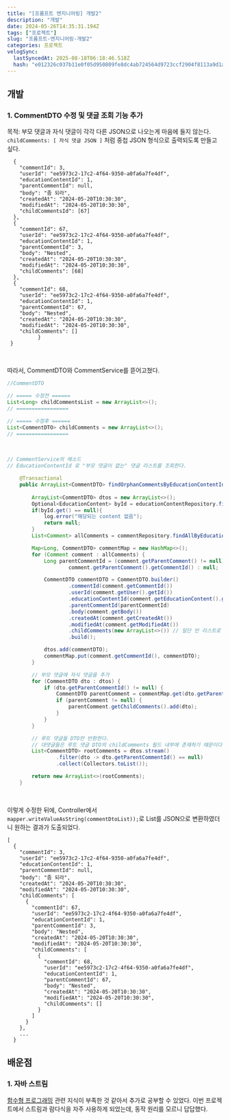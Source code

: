 ```yaml
---
title: "[프롬프트 엔지니어링] 개발2"
description: "개발"
date: 2024-05-26T14:35:31.194Z
tags: ["프로젝트"]
slug: "프롬프트-엔지니어링-개발2"
categories: 프로젝트
velogSync:
  lastSyncedAt: 2025-08-18T06:18:46.518Z
  hash: "e012326c037b11e0f05d950809fe8dc4ab724564d9723ccf2904f8113a9d1a7f"
---
```


## 개발
### 1. CommentDTO 수정 및 댓글 조회 기능 추가

목적: 부모 댓글과 자식 댓글이 각각 다른 JSON으로 나오는게 마음에 들지 않는다.
```childComments: [ 자식 댓글 JSON ]``` 처럼 중첩 JSON 형식으로 출력되도록 만들고 싶다.
```
  {
    "commentId": 3,
    "userId": "ee5973c2-17c2-4f64-9350-a0fa6a7fe4df",
    "educationContentId": 1,
    "parentCommentId": null,
    "body": "좀 되라",
    "createdAt": "2024-05-20T10:30:30",
    "modifiedAt": "2024-05-20T10:30:30",
    "childCommentsId": [67]
  },
  {
	"commentId": 67,
	"userId": "ee5973c2-17c2-4f64-9350-a0fa6a7fe4df",
	"educationContentId": 1,
	"parentCommentId": 3,
	"body": "Nested",
	"createdAt": "2024-05-20T10:30:30",
	"modifiedAt": "2024-05-20T10:30:30",
	"childComments": [68]
  },
  {
	"commentId": 68,
	"userId": "ee5973c2-17c2-4f64-9350-a0fa6a7fe4df",
	"educationContentId": 1,
	"parentCommentId": 67,
	"body": "Nested",
	"createdAt": "2024-05-20T10:30:30",
	"modifiedAt": "2024-05-20T10:30:30",
	"childComments": []
          }
 }
```

<br>

따라서, CommentDTO와 CommentService를 뜯어고쳤다.

```java
//CommentDTO

// ===== 수정전 ======
List<Long> childCommentsList = new ArrayList<>();
// =================

// ===== 수정후 ======
List<CommentDTO> childComments = new ArrayList<>();
// =================
```

<br>

```java
// CommentService의 메소드
// EducationContentId 로 "부모 댓글이 없는" 댓글 리스트를 조회한다. 

	@Transactional
    public ArrayList<CommentDTO> findOrphanCommentsByEducationContentId(Long contentId){
    
        ArrayList<CommentDTO> dtos = new ArrayList<>();
        Optional<EducationContent> byId = educationContentRepository.findById(contentId);
        if(byId.get() == null){
            log.error("해당되는 content 없음");
            return null;
        }
        List<Comment> allComments = commentRepository.findAllByEducationContent(byId.get());

        Map<Long, CommentDTO> commentMap = new HashMap<>();
        for (Comment comment : allComments) {
            Long parentCommentId = (comment.getParentComment() != null) ?
                    comment.getParentComment().getCommentId() : null;

            CommentDTO commentDTO = CommentDTO.builder()
                    .commentId(comment.getCommentId())
                    .userId(comment.getUser().getId())
                    .educationContentId(comment.getEducationContent().getContentId())
                    .parentCommentId(parentCommentId)
                    .body(comment.getBody())
                    .createdAt(comment.getCreatedAt())
                    .modifiedAt(comment.getModifiedAt())
                    .childComments(new ArrayList<>()) // 일단 빈 리스트로 생성
                    .build();

            dtos.add(commentDTO);
            commentMap.put(comment.getCommentId(), commentDTO);
        }

        // 부모 댓글에 자식 댓글을 추가
        for (CommentDTO dto : dtos) {
            if (dto.getParentCommentId() != null) {
                CommentDTO parentComment = commentMap.get(dto.getParentCommentId());
                if (parentComment != null) {
                    parentComment.getChildComments().add(dto);
                }
            }
        }

		// 루트 댓글들 DTO만 반환한다.
        // 대댓글들은 루트 댓글 DTO의 childComments 필드 내부에 존재하기 때문이다.
        List<CommentDTO> rootComments = dtos.stream()
                .filter(dto -> dto.getParentCommentId() == null)
                .collect(Collectors.toList());

        return new ArrayList<>(rootComments);
    }
```

<br>

이렇게 수정한 뒤에, Controller에서 ```mapper.writeValueAsString(commentDtoList));```로 List를 JSON으로 변환하였더니 원하는 결과가 도출되었다.

```
[
  {
    "commentId": 3,
    "userId": "ee5973c2-17c2-4f64-9350-a0fa6a7fe4df",
    "educationContentId": 1,
    "parentCommentId": null,
    "body": "좀 되라",
    "createdAt": "2024-05-20T10:30:30",
    "modifiedAt": "2024-05-20T10:30:30",
    "childComments": [
      {
        "commentId": 67,
        "userId": "ee5973c2-17c2-4f64-9350-a0fa6a7fe4df",
        "educationContentId": 1,
        "parentCommentId": 3,
        "body": "Nested",
        "createdAt": "2024-05-20T10:30:30",
        "modifiedAt": "2024-05-20T10:30:30",
        "childComments": [
          {
            "commentId": 68,
            "userId": "ee5973c2-17c2-4f64-9350-a0fa6a7fe4df",
            "educationContentId": 1,
            "parentCommentId": 67,
            "body": "Nested",
            "createdAt": "2024-05-20T10:30:30",
            "modifiedAt": "2024-05-20T10:30:30",
            "childComments": []
          }
        ]
      }
    },
    ...
  }
```
  
## 배운점
### 1. 자바 스트림
<a href= "https://velog.io/@jaewon-ju/JAVA-%ED%95%A8%EC%88%98%ED%98%95-%ED%94%84%EB%A1%9C%EA%B7%B8%EB%9E%98%EB%B0%8D">함수형 프로그래밍</a> 관련 지식이 부족한 것 같아서 추가로 공부할 수 있었다.
이번 프로젝트에서 스트림과 람다식을 자주 사용하게 되었는데, 동작 원리를 모르니 답답했다.
